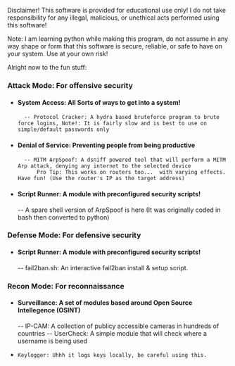 Disclaimer! This software is provided for educational use only! I do not take responsibility for any illegal, malicious, or unethical acts performed using this software!

Note: I am learning python while making this program, do not assume in any way shape or form that this software is secure, reliable, or safe to have on your system. Use at your own risk!



Alright now to the fun stuff:

### Attack Mode: For offensive security <br/>
- ####   System Access: All Sorts of ways to get into a system! <br/>
        -- Protocol Cracker: A hydra based bruteforce program to brute force logins, Note!: It is fairly slow and is best to use on simple/default passwords only 

- ####   Denial of Service: Preventing people from being productive <br/>
        -- MITM ArpSpoof: A dsniff powered tool that will perform a MITM Arp attack, denying any internet to the selected device  
            Pro Tip: This works on routers too...  with varying effects. Have fun! (Use the router's IP as the target address) 

- ####   Script Runner: A module with preconfigured security scripts! <br/>
    -- A spare shell version of ArpSpoof is here (It was originally coded in bash then converted to python)
          

### Defense Mode: For defensive security <br/>
- ####   Script Runner: A module with preconfigured security scripts! <br/>
    -- fail2ban.sh: An interactive fail2ban install & setup script.  

### Recon Mode: For reconnaissance <br/>
- ####   Surveillance: A set of modules based around Open Source Intellegence (OSINT) <br/>
    -- IP-CAM: A collection of publicy accessible cameras in hundreds of countries 
    -- UserCheck: A simple module that will check where a username is being used 

-     Keylogger: Uhhh it logs keys locally, be careful using this. 